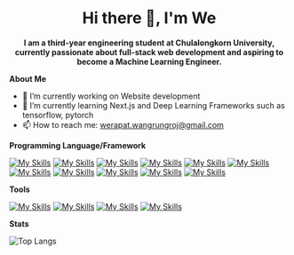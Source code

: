 <h1 align = "center">Hi there 👋, I'm We</h1>
<p align = "center"><b>
  I am a third-year engineering student at Chulalongkorn University, currently passionate about full-stack web development and aspiring to become a Machine Learning Engineer.
</b></p>

**About Me**

- 🔭 I’m currently working on Website development
- 🌱 I’m currently learning Next.js and Deep Learning Frameworks such as tensorflow, pytorch
- 📫 How to reach me: [werapat.wangrungroj@gmail.com](werapat.wangrungroj@gmail.com)

**Programming Language/Framework**

[![My Skills](https://skills.thijs.gg/icons?i=py)](https://www.python.org/)
[![My Skills](https://skills.thijs.gg/icons?i=java)](https://www.java.com/en/)
[![My Skills](https://skills.thijs.gg/icons?i=cpp)](https://cplusplus.com/)
[![My Skills](https://skills.thijs.gg/icons?i=js)](https://developer.mozilla.org/en-US/docs/Web/JavaScript)
[![My Skills](https://skills.thijs.gg/icons?i=ts)](https://www.typescriptlang.org/docs/)
[![My Skills](https://skills.thijs.gg/icons?i=tailwind)](https://tailwindcss.com/)
[![My Skills](https://skills.thijs.gg/icons?i=react)](https://react.dev/)
[![My Skills](https://skills.thijs.gg/icons?i=postgres)](https://www.postgresql.org/)
[![My Skills](https://skills.thijs.gg/icons?i=mongodb)](https://www.mongodb.com/)
[![My Skills](https://skills.thijs.gg/icons?i=firebase)](https://firebase.google.com/)
[![My Skills](https://skills.thijs.gg/icons?i=pytorch)](https://pytorch.org/)

**Tools**

[![My Skills](https://skills.thijs.gg/icons?i=vscode)](https://code.visualstudio.com/)
[![My Skills](https://skills.thijs.gg/icons?i=eclipse)](https://eclipseide.org/)
[![My Skills](https://skills.thijs.gg/icons?i=git)](https://git-scm.com/)
[![My Skills](https://skills.thijs.gg/icons?i=github)](https://github.com/hellp002)

**Stats**

![Top Langs](https://github-readme-stats.vercel.app/api/top-langs/?username=hellp002&layout=compact)

